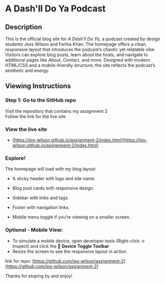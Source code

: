 # A Dash'll Do Ya Podcast

## Description

This is the official blog site for _A Dash’ll Do Ya_, a podcast created by design students Jess Wilson and Fariha Khan. The homepage offers a clean, responsive layout that introduces the podcast’s chaotic yet relatable vibe. Visitors can explore blog posts, learn about the hosts, and navigate to additional pages like _About_, _Contact_, and more. Designed with modern HTML/CSS and a mobile-friendly structure, the site reflects the podcast’s aesthetic and energy.

## Viewing Instructions

### Step 1: Go to the GitHub repo

Visit the repository that contains my assignment 2\
Follow the link for the live site

### View the live site

 - [https://jps-wilson.github.io/assignment-2/index.html](https://jps-wilson.github.io/assignment-2/index.html)

### Explore!

The homepage will load with my blog layout:

- A sticky header with logo and site name.

- Blog post cards with responsive design.

- Sidebar with links and tags.

- Footer with navigation links.

- Mobile menu toggle if you’re viewing on a smaller screen.

### Optional - Mobile View:

- To simulate a mobile device, open developer tools (Right-click → Inspect) and click the 📱 **Device Toggle Toolbar**
- Resize the screen to see the responsive layout in action

link for repo:  [https://github.com/jps-wilson/assignment-2](https://github.com/jps-wilson/assignment-2)

Thanks for stoping by and enjoy!

